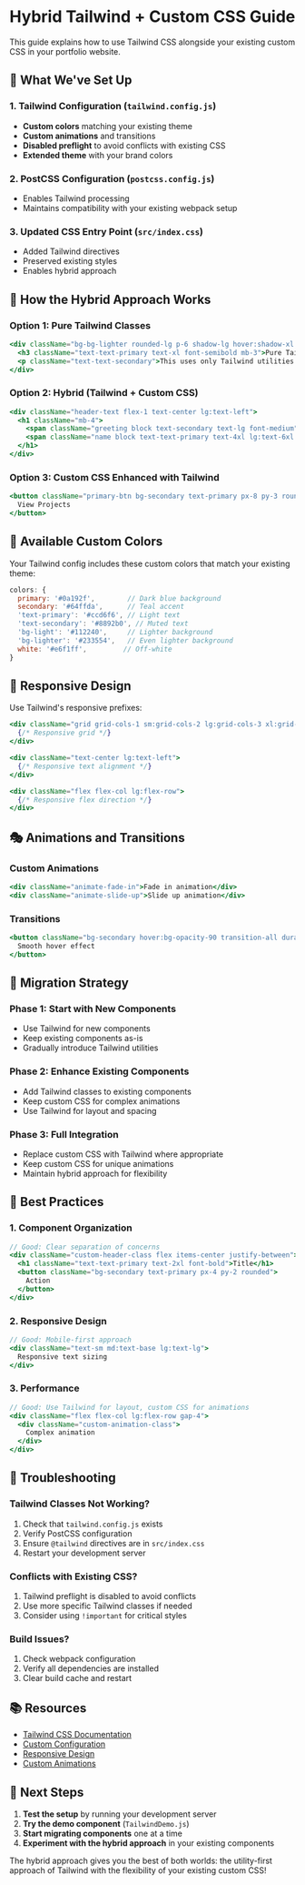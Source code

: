 # Hybrid Tailwind + Custom CSS Guide

This guide explains how to use Tailwind CSS alongside your existing custom CSS in your portfolio website.

## 🎯 What We've Set Up

### 1. Tailwind Configuration (`tailwind.config.js`)
- **Custom colors** matching your existing theme
- **Custom animations** and transitions
- **Disabled preflight** to avoid conflicts with existing CSS
- **Extended theme** with your brand colors

### 2. PostCSS Configuration (`postcss.config.js`)
- Enables Tailwind processing
- Maintains compatibility with your existing webpack setup

### 3. Updated CSS Entry Point (`src/index.css`)
- Added Tailwind directives
- Preserved existing styles
- Enables hybrid approach

## 🔄 How the Hybrid Approach Works

### Option 1: Pure Tailwind Classes
```jsx
<div className="bg-bg-lighter rounded-lg p-6 shadow-lg hover:shadow-xl transition-all duration-300">
  <h3 className="text-text-primary text-xl font-semibold mb-3">Pure Tailwind</h3>
  <p className="text-text-secondary">This uses only Tailwind utilities.</p>
</div>
```

### Option 2: Hybrid (Tailwind + Custom CSS)
```jsx
<div className="header-text flex-1 text-center lg:text-left">
  <h1 className="mb-4">
    <span className="greeting block text-secondary text-lg font-medium">Hello, I'm</span>
    <span className="name block text-text-primary text-4xl lg:text-6xl font-bold">Joseph Heupler</span>
  </h1>
</div>
```

### Option 3: Custom CSS Enhanced with Tailwind
```jsx
<button className="primary-btn bg-secondary text-primary px-8 py-3 rounded-md font-medium hover:bg-opacity-90 transition-all duration-300">
  View Projects
</button>
```

## 🎨 Available Custom Colors

Your Tailwind config includes these custom colors that match your existing theme:

```javascript
colors: {
  primary: '#0a192f',        // Dark blue background
  secondary: '#64ffda',      // Teal accent
  'text-primary': '#ccd6f6', // Light text
  'text-secondary': '#8892b0', // Muted text
  'bg-light': '#112240',     // Lighter background
  'bg-lighter': '#233554',   // Even lighter background
  white: '#e6f1ff',         // Off-white
}
```

## 📱 Responsive Design

Use Tailwind's responsive prefixes:

```jsx
<div className="grid grid-cols-1 sm:grid-cols-2 lg:grid-cols-3 xl:grid-cols-4 gap-4">
  {/* Responsive grid */}
</div>

<div className="text-center lg:text-left">
  {/* Responsive text alignment */}
</div>

<div className="flex flex-col lg:flex-row">
  {/* Responsive flex direction */}
</div>
```

## 🎭 Animations and Transitions

### Custom Animations
```jsx
<div className="animate-fade-in">Fade in animation</div>
<div className="animate-slide-up">Slide up animation</div>
```

### Transitions
```jsx
<button className="bg-secondary hover:bg-opacity-90 transition-all duration-300">
  Smooth hover effect
</button>
```

## 🚀 Migration Strategy

### Phase 1: Start with New Components
- Use Tailwind for new components
- Keep existing components as-is
- Gradually introduce Tailwind utilities

### Phase 2: Enhance Existing Components
- Add Tailwind classes to existing components
- Keep custom CSS for complex animations
- Use Tailwind for layout and spacing

### Phase 3: Full Integration
- Replace custom CSS with Tailwind where appropriate
- Keep custom CSS for unique animations
- Maintain hybrid approach for flexibility

## 📝 Best Practices

### 1. Component Organization
```jsx
// Good: Clear separation of concerns
<div className="custom-header-class flex items-center justify-between">
  <h1 className="text-text-primary text-2xl font-bold">Title</h1>
  <button className="bg-secondary text-primary px-4 py-2 rounded">
    Action
  </button>
</div>
```

### 2. Responsive Design
```jsx
// Good: Mobile-first approach
<div className="text-sm md:text-base lg:text-lg">
  Responsive text sizing
</div>
```

### 3. Performance
```jsx
// Good: Use Tailwind for layout, custom CSS for animations
<div className="flex flex-col lg:flex-row gap-4">
  <div className="custom-animation-class">
    Complex animation
  </div>
</div>
```

## 🔧 Troubleshooting

### Tailwind Classes Not Working?
1. Check that `tailwind.config.js` exists
2. Verify PostCSS configuration
3. Ensure `@tailwind` directives are in `src/index.css`
4. Restart your development server

### Conflicts with Existing CSS?
1. Tailwind preflight is disabled to avoid conflicts
2. Use more specific Tailwind classes if needed
3. Consider using `!important` for critical styles

### Build Issues?
1. Check webpack configuration
2. Verify all dependencies are installed
3. Clear build cache and restart

## 📚 Resources

- [Tailwind CSS Documentation](https://tailwindcss.com/docs)
- [Custom Configuration](https://tailwindcss.com/docs/configuration)
- [Responsive Design](https://tailwindcss.com/docs/responsive-design)
- [Custom Animations](https://tailwindcss.com/docs/animation)

## 🎯 Next Steps

1. **Test the setup** by running your development server
2. **Try the demo component** (`TailwindDemo.js`)
3. **Start migrating components** one at a time
4. **Experiment with the hybrid approach** in your existing components

The hybrid approach gives you the best of both worlds: the utility-first approach of Tailwind with the flexibility of your existing custom CSS! 
